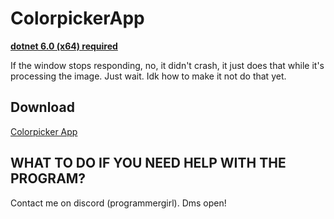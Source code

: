 # ColorpickerApp
**[dotnet 6.0 (x64) required](https://dotnet.microsoft.com/en-us/download/dotnet/6.0)**

If the window stops responding, no, it didn't crash, it just does that while it's processing the image. Just wait. Idk how to make it not do that yet.

## Download
[Colorpicker App](https://github.com/ProgrammerGal/ColorpickerApp/tree/master)

## WHAT TO DO IF YOU NEED HELP WITH THE PROGRAM?
Contact me on discord (programmergirl). Dms open!
